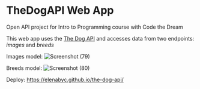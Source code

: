# TheDogAPI Web App
Open API project for Intro to Programming course with Code the Dream

This web app uses the [The Dog API](https://thedogapi.com) and accesses data from two endpoints: _images_ and _breeds_

Images model:
![Screenshot (79)](https://github.com/ElenaByc/the-dog-api/assets/14301775/9febb9ca-e55e-48ce-8c22-d370beedb00c)


Breeds model:
![Screenshot (80)](https://github.com/ElenaByc/the-dog-api/assets/14301775/dfd42aec-5017-4722-8a39-2b9c2068f944)


Deploy:  https://elenabyc.github.io/the-dog-api/
